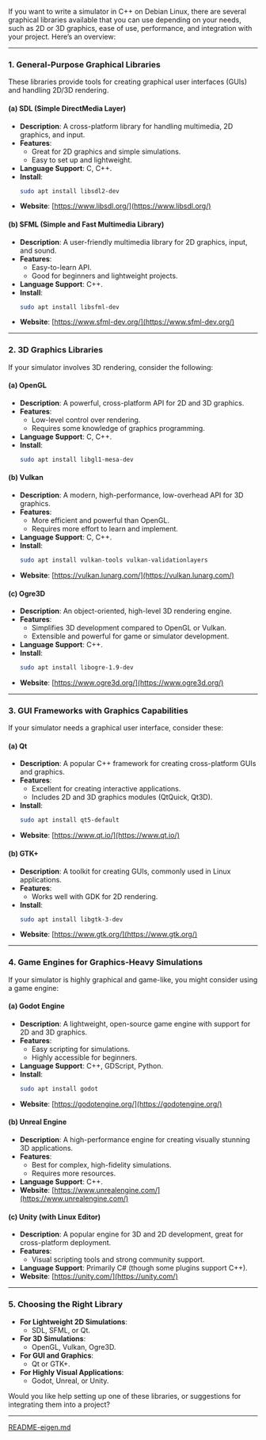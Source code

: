 If you want to write a simulator in C++ on Debian Linux, there are several graphical libraries available that you can use depending on your needs, such as 2D or 3D graphics, ease of use, performance, and integration with your project. Here’s an overview:

---

### **1. General-Purpose Graphical Libraries**
These libraries provide tools for creating graphical user interfaces (GUIs) and handling 2D/3D rendering.

#### **(a) SDL (Simple DirectMedia Layer)**
- **Description**: A cross-platform library for handling multimedia, 2D graphics, and input.
- **Features**:
  - Great for 2D graphics and simple simulations.
  - Easy to set up and lightweight.
- **Language Support**: C, C++.
- **Install**:
  ```bash
  sudo apt install libsdl2-dev
  ```
- **Website**: [https://www.libsdl.org/](https://www.libsdl.org/)

#### **(b) SFML (Simple and Fast Multimedia Library)**
- **Description**: A user-friendly multimedia library for 2D graphics, input, and sound.
- **Features**:
  - Easy-to-learn API.
  - Good for beginners and lightweight projects.
- **Language Support**: C++.
- **Install**:
  ```bash
  sudo apt install libsfml-dev
  ```
- **Website**: [https://www.sfml-dev.org/](https://www.sfml-dev.org/)

---

### **2. 3D Graphics Libraries**
If your simulator involves 3D rendering, consider the following:

#### **(a) OpenGL**
- **Description**: A powerful, cross-platform API for 2D and 3D graphics.
- **Features**:
  - Low-level control over rendering.
  - Requires some knowledge of graphics programming.
- **Language Support**: C, C++.
- **Install**:
  ```bash
  sudo apt install libgl1-mesa-dev
  ```

#### **(b) Vulkan**
- **Description**: A modern, high-performance, low-overhead API for 3D graphics.
- **Features**:
  - More efficient and powerful than OpenGL.
  - Requires more effort to learn and implement.
- **Language Support**: C, C++.
- **Install**:
  ```bash
  sudo apt install vulkan-tools vulkan-validationlayers
  ```
- **Website**: [https://vulkan.lunarg.com/](https://vulkan.lunarg.com/)

#### **(c) Ogre3D**
- **Description**: An object-oriented, high-level 3D rendering engine.
- **Features**:
  - Simplifies 3D development compared to OpenGL or Vulkan.
  - Extensible and powerful for game or simulator development.
- **Language Support**: C++.
- **Install**:
  ```bash
  sudo apt install libogre-1.9-dev
  ```
- **Website**: [https://www.ogre3d.org/](https://www.ogre3d.org/)

---

### **3. GUI Frameworks with Graphics Capabilities**
If your simulator needs a graphical user interface, consider these:

#### **(a) Qt**
- **Description**: A popular C++ framework for creating cross-platform GUIs and graphics.
- **Features**:
  - Excellent for creating interactive applications.
  - Includes 2D and 3D graphics modules (QtQuick, Qt3D).
- **Install**:
  ```bash
  sudo apt install qt5-default
  ```
- **Website**: [https://www.qt.io/](https://www.qt.io/)

#### **(b) GTK+**
- **Description**: A toolkit for creating GUIs, commonly used in Linux applications.
- **Features**:
  - Works well with GDK for 2D rendering.
- **Install**:
  ```bash
  sudo apt install libgtk-3-dev
  ```
- **Website**: [https://www.gtk.org/](https://www.gtk.org/)

---

### **4. Game Engines for Graphics-Heavy Simulations**
If your simulator is highly graphical and game-like, you might consider using a game engine:

#### **(a) Godot Engine**
- **Description**: A lightweight, open-source game engine with support for 2D and 3D graphics.
- **Features**:
  - Easy scripting for simulations.
  - Highly accessible for beginners.
- **Language Support**: C++, GDScript, Python.
- **Install**:
  ```bash
  sudo apt install godot
  ```
- **Website**: [https://godotengine.org/](https://godotengine.org/)

#### **(b) Unreal Engine**
- **Description**: A high-performance engine for creating visually stunning 3D applications.
- **Features**:
  - Best for complex, high-fidelity simulations.
  - Requires more resources.
- **Language Support**: C++.
- **Website**: [https://www.unrealengine.com/](https://www.unrealengine.com/)

#### **(c) Unity (with Linux Editor)**
- **Description**: A popular engine for 3D and 2D development, great for cross-platform deployment.
- **Features**:
  - Visual scripting tools and strong community support.
- **Language Support**: Primarily C# (though some plugins support C++).
- **Website**: [https://unity.com/](https://unity.com/)

---

### **5. Choosing the Right Library**
- **For Lightweight 2D Simulations**:
  - SDL, SFML, or Qt.
- **For 3D Simulations**:
  - OpenGL, Vulkan, Ogre3D.
- **For GUI and Graphics**:
  - Qt or GTK+.
- **For Highly Visual Applications**:
  - Godot, Unreal, or Unity.

Would you like help setting up one of these libraries, or suggestions for integrating them into a project?


---

[README-eigen.md](https://t2m.io/LTsR7Os)
